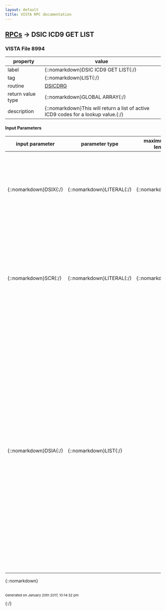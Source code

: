 ```yaml
---
layout: default
title: VISTA RPC documentation
---
```




## [RPCs](TableOfContent.md) &#8594; DSIC ICD9 GET LIST 



### VISTA File 8994 


 property | value 
--- | --- 
 label | {::nomarkdown}DSIC ICD9 GET LIST{:/}
 tag | {::nomarkdown}LIST{:/}
 routine | [DSICDRG](http://code.osehra.org/dox/Routine_DSICDRG_source.html)
 return value type | {::nomarkdown}GLOBAL ARRAY{:/}
 description | {::nomarkdown}This will return a list of active ICD9 codes for a lookup value.{:/}

#### Input Parameters

| input parameter | parameter type | maximum data length | required | description | 
| --- | --- | --- | --- | --- | 
| {::nomarkdown}DSIX{:/} | {::nomarkdown}LITERAL{:/} | {::nomarkdown}50{:/} | {::nomarkdown}true{:/} | {::nomarkdown} Old method of calling this procedure:    This is the Lexicon lookup value.  New method of calling this procedure:    Under the new method this parameter would be set to NULL.  Please see parameter DSIA details on new call procedure.{:/} | 
| {::nomarkdown}SCR{:/} | {::nomarkdown}LITERAL{:/} | {::nomarkdown}1{:/} | {::nomarkdown}true{:/} | {::nomarkdown} Old method of calling this procedure:    If SCR=\P\, then the matches to the lookup value will be screened    to only return diagnoses which are acceptable as principal diagnoses.  New method of calling this procedure:    Under the new method SCR would be set to NULL.  Please see parameter DSIA for details on new calling procedure.{:/} | 
| {::nomarkdown}DSIA{:/} | {::nomarkdown}LIST{:/} |  | {::nomarkdown}true{:/} | {::nomarkdown} New method for calling this subroutine:     An input array \DSIA\ will have to be set up in following format:       DSIA(0) = \LOOKUP^Value\            user input lookup value     DSIA(1) = \CHKSCR^Value\            If value set to \P\, only valid ICD9 codes that are eligible            to be principle diagnosis will be returned.     DSIA(2) = \ACTDATE^Value\ (ACTDATE is in Fileman format, NULL dates            will be set to Today) The eligibility date of the ICD9 code.     DSIA(3) = \MAX^Value\ (100 is the default)             The maximum number of diagnosis you want returned.           TOTALS = RR(0)= P1^P2 - Will only be returned for new call                                  method                    P1 = # of codes returned                    P2 = total number of codes considered               Example:                    DSIX - Leave NULL                    SCR  - Leave NULL                    SS(0)=\LOOKUP^137\                    SS(1)=\CHKSCR^P\                    SS(2)=\ACTDATE^\                    SS(3)=\MAX^N\              D LIST^DSICDRG(.RR,,,.SS)  Return: RR =\^TMP(\DSIC\,5876)\{:/} | 

{::nomarkdown} <br/><br/><p style="font-size: 11px">Generated on January 20th 2017, 10:14:32 pm</p>{:/}